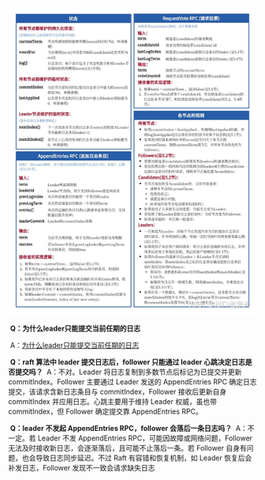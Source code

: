 ![9e582bec-11dc-46fc-a1f3-bc83a925f635](./assets/9e582bec-11dc-46fc-a1f3-bc83a925f635.jpeg)

​	**Q：为什么leader只能提交当前任期的日志**

​	  A：[为什么leader只能提交当前任期的日志](https://zhuanlan.zhihu.com/p/369989974)



​	**Q：raft 算法中 leader 提交日志后，follower 只能通过 leader 心跳决定日志是否提交吗？**
​	A：不对。Leader 将日志复制到多数节点后标记为已提交并更新 commitIndex。Follower 主要通过 Leader 发送的 AppendEntries RPC 确定日志提交，该请求含新日志条目与 commitIndex，Follower 接收后更新自身 commitIndex 并应用日志。心跳主要用于维持 Leader 权威，虽也带 commitIndex，但 Follower 确定提交靠 AppendEntries RPC。



​	**Q：leader 不发起 AppendEntries RPC，follower 会落后一条日志吗？**
​	A：不一定。若 Leader 不发 AppendEntries RPC，可能因故障或网络问题，Follower 无法及时接收新日志，会逐渐落后，且可能不止落后一条。若 Follower 自身有问题，也会导致日志同步延迟。不过 Raft 有容错和恢复机制，如 Leader 恢复后会补发日志，Follower 发现不一致会请求缺失日志

